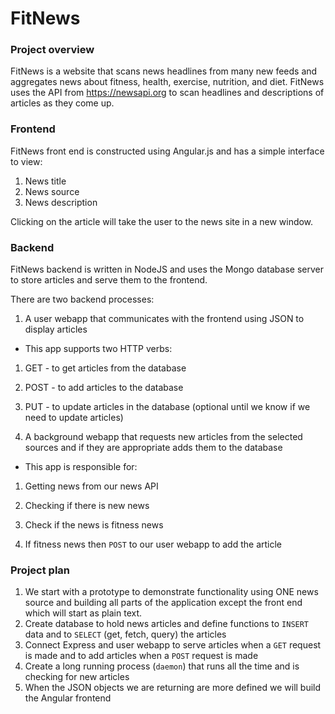 # FitNews

### Project overview

FitNews is a website that scans news headlines from many new feeds and aggregates news about fitness, health, exercise, nutrition, and diet. FitNews uses the API from https://newsapi.org to scan headlines and descriptions of articles as they come up. 

### Frontend 
FitNews front end is constructed using Angular.js and has a simple interface to view:
1) News title
2) News source
3) News description

Clicking on the article will take the user to the news site in a new window. 

### Backend 
FitNews backend is written in NodeJS and uses the Mongo database server to store articles and serve them to the frontend. 

There are two backend processes:

1) A user webapp that communicates with the frontend using JSON to display articles
  - This app supports two HTTP verbs:
  
  1) GET - to get articles from the database
  
  2) POST - to add articles to the database
  
  3) PUT - to update articles in the database (optional until we know if we need to update articles)

2) A background webapp that requests new articles from the selected sources and if they are appropriate adds them to the database
  - This app is responsible for:
  
   1) Getting news from our news API 
   
   2) Checking if there is new news
   
   3) Check if the news is fitness news 
   
   4) If fitness news then `POST` to our user webapp to add the article
   
### Project plan
1) We start with a prototype to demonstrate functionality using ONE news source and building all parts of the application except the front end which will start as plain text. 
2) Create database to hold news articles and define functions to `INSERT` data and to `SELECT` (get, fetch, query) the articles
3) Connect Express and user webapp to serve articles when a `GET` request is made and to add articles when a `POST` request is made
4) Create a long running process (`daemon`) that runs all the time and is checking for new articles
5) When the JSON objects we are returning are more defined we will build the Angular frontend 
